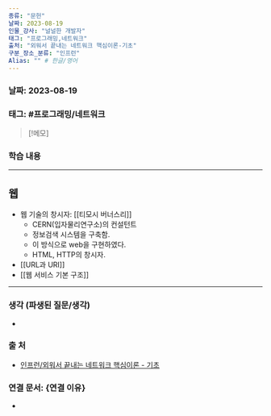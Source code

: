 ```yaml
---
종류: "문헌"
날짜: 2023-08-19
인물_강사: "널널한 개발자"
태그: "프로그래밍,네트워크"
출처: "외워서 끝내는 네트워크 핵심이론-기초"
구분_장소_분류: "인프런"
Alias: "" # 한글/영어
---
```


### 날짜: 2023-08-19

### 태그: #프로그래밍/네트워크

>[!메모]
> 

### 학습 내용
---
## 웹
- 웹 기술의 창시자: [[티모시 버너스리]]
	- CERN(입자물리연구소)의 컨설턴트
	- 정보검색 시스템을 구축함.
	- 이 방식으로 web을 구현하였다.
	- HTML, HTTP의 창시자.
- [[URL과 URI]]
- [[웹 서비스 기본 구조]]
---
### 생각 (파생된 질문/생각)
- 
### 출 처
- [인프런/외워서 끝내는 네트워크 핵심이론 - 기초 ](https://www.inflearn.com/course/%EB%84%A4%ED%8A%B8%EC%9B%8C%ED%81%AC-%ED%95%B5%EC%8B%AC%EC%9D%B4%EB%A1%A0-%EA%B8%B0%EC%B4%88/dashboard)

### 연결 문서: {연결 이유}
- 
